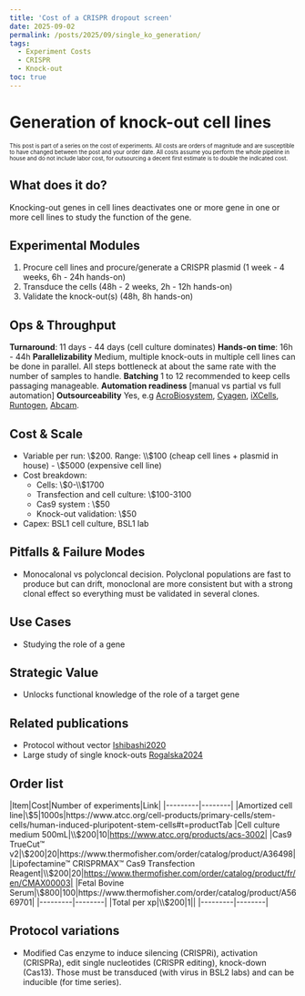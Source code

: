 ```yaml
---
title: 'Cost of a CRISPR dropout screen'
date: 2025-09-02
permalink: /posts/2025/09/single_ko_generation/
tags:
  - Experiment Costs
  - CRISPR
  - Knock-out
toc: true
---
```


# Generation of knock-out cell lines

<sub><sup>
This post is part of a series on the cost of experiments. All costs are orders of magnitude and are susceptible to have changed between the post and your order date. All costs assume you perform the whole pipeline in house and do not include labor cost, for outsourcing a decent first estimate is to double the indicated cost.
</sub></sup>

## What does it do?

Knocking-out genes in cell lines deactivates one or more gene in one or more cell lines to study the function of the gene.

## Experimental Modules

1. Procure cell lines and procure/generate a CRISPR plasmid (1 week - 4 weeks, 6h - 24h hands-on)
2. Transduce the cells (48h - 2 weeks, 2h - 12h hands-on)
3. Validate the knock-out(s) (48h, 8h hands-on)

## Ops & Throughput
**Turnaround**: 11 days - 44 days (cell culture dominates)
**Hands-on time**: 16h - 44h
**Parallelizability** Medium, multiple knock-outs in multiple cell lines can be done in parallel. All steps bottleneck at about the same rate with the number of samples to handle.
**Batching** 1 to 12 recommended to keep cells passaging manageable.
**Automation readiness**  [manual vs partial vs full automation]
**Outsourceability** Yes, e.g [AcroBiosystem](https://www.acrobiosystems.com/A2746-Gene-knockout-Cell-Lines.html), [Cyagen](https://www.cyagen.com/custom-cell-line-models/knockout-cell-lines), [iXCells](https://ixcellsbiotech.com/preclinical-cro-services/genome-editing/), [Runtogen](https://www.runtogen.com/category/gene-editing-cell-lines/knockout-cell-lines/), [Abcam](https://www.abcam.com/en-us/technical-resources/product-overview/knockout-cell-lines?srsltid=AfmBOorPQ4cKD8fp18pjFR53cCc8cNlZgZy_gxwGW7-093WOpdiNtrcG).

## Cost & Scale

- Variable per run: \\$200. Range: \\$100 (cheap cell lines + plasmid in house) - \\$5000 (expensive cell line)
- Cost breakdown:
    + Cells: \\$0-\\$1700
    + Transfection and cell culture: \\$100-3100
    + Cas9 system : \\$50
    + Knock-out validation: \\$50
- Capex: BSL1 cell culture, BSL1 lab

<!--
- Data scale: reads/images/features generated]
## Data API
Raw format: [FASTQ, TIFF, etc.]
Processed format: [count matrix, gene-level scores, feature vectors]
Resolution: [cell-level, gene-level, transcript-level]

## Analysis Ecosystem
Tools / packages
Common workflows

## Public datasets
-->

## Pitfalls & Failure Modes

- Monocalonal vs polycloncal decision. Polyclonal populations are fast to produce but can drift, monoclonal are more consistent but with a strong clonal effect so everything must be validated in several clones.

## Use Cases

- Studying the role of a gene

## Strategic Value

- Unlocks functional knowledge of the role of a target gene

## Related publications

- Protocol without vector [Ishibashi2020](https://www.nature.com/articles/s41598-020-79303-0)
- Large study of single knock-outs [Rogalska2024](https://www.science.org/doi/10.1126/science.adn8105)

## Order list

|Item|Cost|Number of experiments|Link|
|---------|--------|
|Amortized cell line|\\$5|1000s|https://www.atcc.org/cell-products/primary-cells/stem-cells/human-induced-pluripotent-stem-cells#t=productTab
|Cell culture medium 500mL|\\$200|10|https://www.atcc.org/products/acs-3002|
|Cas9 TrueCut™ v2|\\$200|20|https://www.thermofisher.com/order/catalog/product/A36498|
|Lipofectamine™ CRISPRMAX™ Cas9 Transfection Reagent|\\$200|20|https://www.thermofisher.com/order/catalog/product/fr/en/CMAX00003|
|Fetal Bovine Serum|\\$800|100|https://www.thermofisher.com/order/catalog/product/A5669701|
|---------|--------|
|Total per xp|\\$200|1||
|---------|--------|

## Protocol variations

- Modified Cas enzyme to induce silencing (CRISPRi), activation (CRISPRa), edit single nucleotides (CRISPR editing), knock-down (Cas13). Those must be transduced (with virus in BSL2 labs) and can be inducible (for time series).
